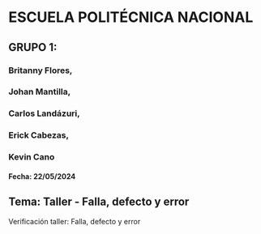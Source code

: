 # ESCUELA POLITÉCNICA NACIONAL
## GRUPO 1: 
### Britanny Flores,
### Johan Mantilla,
### Carlos Landázuri,
### Erick Cabezas,
### Kevin Cano

#### Fecha: 22/05/2024 

## Tema:  Taller - Falla, defecto y error 
Verificación taller: Falla, defecto y error
